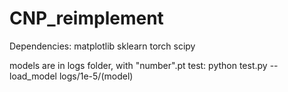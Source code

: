 # CNP_reimplement
Dependencies:
matplotlib
sklearn
torch
scipy

models are in logs folder, with "number".pt
test:
python test.py --load_model logs/1e-5/(model)
